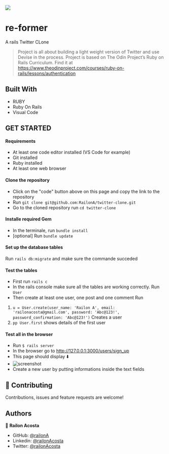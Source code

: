 ![](https://img.shields.io/badge/Microverse-blueviolet)
# re-former

A rails Twitter CLone
> Project is all about building a light weight version of Twitter and use Devise in the process. Project is based on The Odin Project’s Ruby on Rails Curriculum. Find it at https://www.theodinproject.com/courses/ruby-on-rails/lessons/authentication

 
## Built With

- RUBY
- Ruby On Rails
- Visual Code

## GET STARTED

#### Requirements 

- At least one code editor installed (VS Code for example)
- Git installed
- Ruby installed
- At least one web browser
#### Clone the repository

- Click on the "code" button above on this page and copy the link to the repository
- Run `git clone git@github.com:RailonA/twitter-clone.git`
- Go to the cloned repository run `cd twitter-clone`

#### Installe required Gem

- In the terminale, run `bundle install`
- [optional] Run `bundle update`

#### Set up the database tables 

Run `rails db:migrate` and make sure the commande succeded


#### Test the tables

- First run `rails c`
- In the rails console make sure all the tables are working correctly. Run `User`
- Then create at least one user, one post and one comment Run 
1. `u = User.create(user_name: 'Railon A', email: 'railonacosta@gmail.com', password: 'Abc@123!', password_confirmation: 'Abc@123!')` Creates a user
2. `pp User.first` shows details of the first user

#### Test all in the browser

- Run `$ rails server`
- In the browser go to http://127.0.0.1:3000/users/sign_up
- This page should display ⬇️
- ![screenshot](./assets/images/twittwe_sign_up_page.png)
- Create a new user by putting informations inside the text fields

## 🤝 Contributing

Contributions, issues and feature requests are welcome!
## Authors

👤 **Railon Acosta**
- GitHub: [@railonA](https://github.com/RailonA)
- Linkedin: [@railonAcosta](https://www.linkedin.com/in/railon-acosta-81265180/)
- Twitter: [@railonAcosta](https://twitter.com/RailonAcosta)

